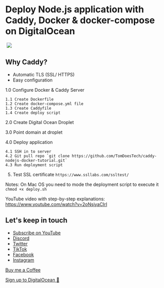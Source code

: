 # Deploy Node.js application with Caddy, Docker & docker-compose on DigitalOcean

![]()
<img src="./ff212916-a5c4-43b3-83c4-0d9617bfef6e.png" style="max-width: 500px;width=100%" />

## Why Caddy?
* Automatic TLS (SSL/ HTTPS)
* Easy configuration

1.0 Configure Docker & Caddy Server

    1.1 Create Dockerfile
    1.2 Create docker-compose.yml file
    1.3 Create Caddyfile
    1.4 Create deploy script

2.0 Create Digital Ocean Droplet

3.0 Point domain at droplet

4.0 Deploy application

    4.1 SSH in to server
    4.2 Git pull repo `git clone https://github.com/TomDoesTech/caddy-nodejs-docker-tutorial.git`
    4.3 Run deployment script

5. Test SSL certificate
`https://www.ssllabs.com/ssltest/`

Notes:
On Mac OS you need to mode the deployment script to execute it
`chmod +x deploy.sh`

YouTube video with step-by-step explanations: https://www.youtube.com/watch?v=2oNsjyaCIrI

## Let's keep in touch
- [Subscribe on YouTube](https://www.youtube.com/TomDoesTech)
- [Discord](https://discord.gg/4ae2Esm6P7)
- [Twitter](https://twitter.com/tomdoes_tech)
- [TikTok](https://www.tiktok.com/@tomdoestech)
- [Facebook](https://www.facebook.com/tomdoestech)
- [Instagram](https://www.instagram.com/tomdoestech)

[Buy me a Coffee](https://www.buymeacoffee.com/tomn)

[Sign up to DigitalOcean 💖](https://m.do.co/c/1b74cb8c56f4)
